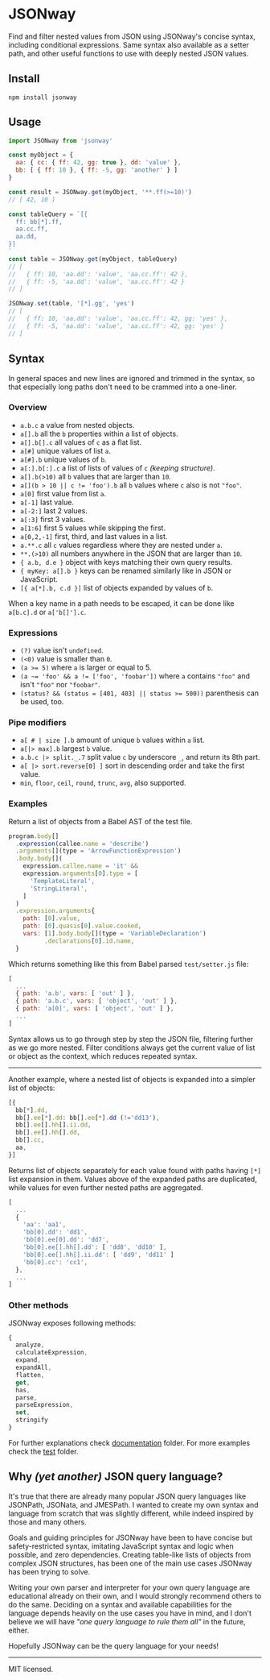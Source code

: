 # JSONway

Find and filter nested values from JSON using JSONway's concise syntax, including conditional expressions. Same syntax also available as a setter path, and other useful functions to use with deeply nested JSON values.

## Install

```
npm install jsonway
```

## Usage

```js
import JSONway from 'jsonway'

const myObject = {
  aa: { cc: { ff: 42, gg: true }, dd: 'value' },
  bb: [ { ff: 10 }, { ff: -5, gg: 'another' } ]
}

const result = JSONway.get(myObject, '**.ff(>=10)')
// [ 42, 10 ]

const tableQuery = `[{
  ff: bb[*].ff,
  aa.cc.ff,
  aa.dd,
}]
`
const table = JSONway.get(myObject, tableQuery)
// [
//   { ff: 10, 'aa.dd': 'value', 'aa.cc.ff': 42 },
//   { ff: -5, 'aa.dd': 'value', 'aa.cc.ff': 42 }
// ]

JSONway.set(table, '[*].gg', 'yes')
// [
//   { ff: 10, 'aa.dd': 'value', 'aa.cc.ff': 42, gg: 'yes' },
//   { ff: -5, 'aa.dd': 'value', 'aa.cc.ff': 42, gg: 'yes' }
// ]
```

## Syntax

In general spaces and new lines are ignored and trimmed in the syntax, so that especially long paths don't need to be crammed into a one-liner.

### Overview

- `a.b.c` a value from nested objects.
- `a[].b` all the `b` properties within a list of objects.
- `a[].b[].c` all values of `c` as a flat list.
- `a[#]` unique values of list `a`.
- `a[#].b` unique values of `b`.
- `a[:].b[:].c` a list of lists of values of `c` *(keeping structure)*.
- `a[].b(>10)` all `b` values that are larger than `10`.
- `a[](b > 10 || c != 'foo').b` all `b` values where `c` also is not `"foo"`.
- `a[0]` first value from list `a`.
- `a[-1]` last value.
- `a[-2:]` last 2 values.
- `a[:3]` first 3 values.
- `a[1:6]` first 5 values while skipping the first.
- `a[0,2,-1]` first, third, and last values in a list.
- `a.**.c` all `c` values regardless where they are nested under `a`.
- `**.(>10)` all numbers anywhere in the JSON that are larger than `10`.
- `{ a.b, d.e }` object with keys matching their own query results.
- `{ myKey: a[].b }` keys can be renamed similarly like in JSON or JavaScript.
- `[{ a[*].b, c.d }]` list of objects expanded by values of `b`.

When a key name in a path needs to be escaped, it can be done like `a[b.c].d` or `a['b[]'].c`.

### Expressions

- `(?)` value isn't `undefined`.
- `(<0)` value is smaller than `0`.
- `(a >= 5)` where `a` is larger or equal to 5.
- `(a ~= 'foo' && a != ['foo', 'foobar'])` where `a` contains `"foo"` and isn't `"foo"` nor `"foobar"`.
- `(status? && (status = [401, 403] || status >= 500))` parenthesis can be used, too.

### Pipe modifiers

- `a[ # | size ].b` amount of unique `b` values within `a` list.
- `a[|> max].b` largest `b` value.
- `a.b.c |> split._.7` split value `c` by underscore `_`, and return its 8th part.
- `a[ |> sort.reverse[0] ]` sort in descending order and take the first value.
- `min`, `floor`, `ceil`, `round`, `trunc`, `avg`, also supported.

### Examples

Return a list of objects from a Babel AST of the test file.

```js
program.body[]
  .expression(callee.name = 'describe')
  .arguments[](type = 'ArrowFunctionExpression')
  .body.body[](
    expression.callee.name = 'it' &&
    expression.arguments[0].type = [
      'TemplateLiteral',
      'StringLiteral',
    ]
  )
  .expression.arguments{
    path: [0].value,
    path: [0].quasis[0].value.cooked,
    vars: [1].body.body[](type = 'VariableDeclaration')
          .declarations[0].id.name,
  }
```

Which returns something like this from Babel parsed `test/setter.js` file:

```js
[
  ...
  { path: 'a.b', vars: [ 'out' ] },
  { path: 'a.b.c', vars: [ 'object', 'out' ] },
  { path: 'a[0]', vars: [ 'object', 'out' ] },
  ...
]
```

Syntax allows us to go through step by step the JSON file, filtering further as we go more nested. Filter conditions always get the current value of list or object as the context, which reduces repeated syntax.

---

Another example, where a nested list of objects is expanded into a simpler list of objects:

```js
[{
  bb[*].dd,
  bb[].ee[*].dd: bb[].ee[*].dd (!='dd13'),
  bb[].ee[].hh[].ii.dd,
  bb[].ee[].hh[].dd,
  bb[].cc,
  aa,
}]
```

Returns list of objects separately for each value found with paths having `[*]` list expansion in them. Values above of the expanded paths are duplicated, while values for even further nested paths are aggregated.

```js
[
  ...
  {
    'aa': 'aa1',
    'bb[0].dd': 'dd1',
    'bb[0].ee[0].dd': 'dd7',
    'bb[0].ee[].hh[].dd': [ 'dd8', 'dd10' ],
    'bb[0].ee[].hh[].ii.dd': [ 'dd9', 'dd11' ]
    'bb[0].cc': 'cc1',
  },
  ...
]
```

### Other methods

JSONway exposes following methods:

```js
{
  analyze,
  calculateExpression,
  expand,
  expandAll,
  flatten,
  get,
  has,
  parse,
  parseExpression,
  set,
  stringify
}
```

For further explanations check [documentation](./docs/) folder. For more examples check the [test](./test/) folder.

## Why *(yet another)* JSON query language?

It's true that there are already many popular JSON query languages like JSONPath, JSONata, and JMESPath. I wanted to create my own syntax and language from scratch that was slightly different, while indeed inspired by those and many others.

Goals and guiding principles for JSONway have been to have concise but safety-restricted syntax, imitating JavaScript syntax and logic when possible, and zero dependencies. Creating table-like lists of objects from complex JSON structures, has been one of the main use cases JSONway has been trying to solve.

Writing your own parser and interpreter for your own query language are educational already on their own, and I would strongly recommend others to do the same. Deciding on a syntax and available capabilities for the language depends heavily on the use cases you have in mind, and I don't believe we will have *"one query language to rule them all"* in the future, either.

Hopefully JSONway can be the query language for your needs!

---

MIT licensed.

